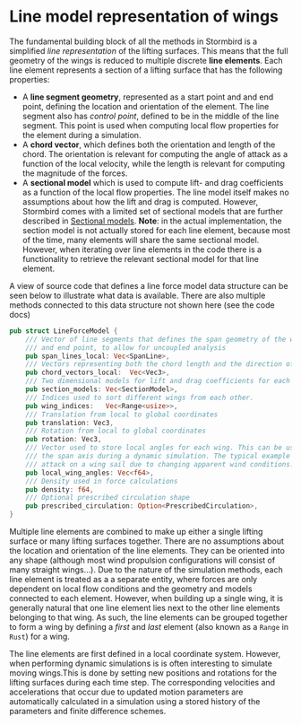# Line model representation of wings

The fundamental building block of all the methods in Stormbird is a simplified *line representation* of the lifting surfaces. This means that the full geometry of the wings is reduced to multiple discrete **line elements**. Each line element represents a section of a lifting surface that has the following properties:

- A **line segment geometry**, represented as a start point and and end point, defining the location and orientation of the element. The line segment also has *control point*, defined to be in the middle of the line segment. This point is used when computing local flow properties for the element during a simulation.
- A **chord vector**, which defines both the orientation and length of the chord. The orientation is relevant for computing the angle of attack as a function of the local velocity, while the length is relevant for computing the magnitude of the forces.
- A **sectional model** which is used to compute lift- and drag coefficients as a function of the local flow properties. The line model itself makes no assumptions about how the lift and drag is computed. However, Stormbird comes with a limited set of sectional models that are further described in [Sectional models](/theory/line_model/section_models.md). **Note**: in the actual implementation, the section model is not actually stored for each line element, because most of the time, many elements will share the same sectional model. However, when iterating over line elements in the code there is a functionality to retrieve the relevant sectional model for that line element.

A view of source code that defines a line force model data structure can be seen below to illustrate what data is available. There are also multiple methods connected to this data structure not shown here (see the code docs)

```rust
pub struct LineForceModel {
    /// Vector of line segments that defines the span geometry of the wings. Each have its own start 
    /// and end point, to allow for uncoupled analysis
    pub span_lines_local: Vec<SpanLine>,
    /// Vectors representing both the chord length and the direction of the chord for each span line
    pub chord_vectors_local:  Vec<Vec3>,
    /// Two dimensional models for lift and drag coefficients for each wing in the model
    pub section_models: Vec<SectionModel>,
    /// Indices used to sort different wings from each other.
    pub wing_indices:   Vec<Range<usize>>,
    /// Translation from local to global coordinates
    pub translation: Vec3,
    /// Rotation from local to global coordinates
    pub rotation: Vec3,
    /// Vector used to store local angles for each wing. This can be used to rotate the wing along 
    /// the span axis during a dynamic simulation. The typical example is changing the angle of 
    /// attack on a wing sail due to changing apparent wind conditions.
    pub local_wing_angles: Vec<f64>,
    /// Density used in force calculations
    pub density: f64,
    /// Optional prescribed circulation shape
    pub prescribed_circulation: Option<PrescribedCirculation>,
}
```

Multiple line elements are combined to make up either a single lifting surface or many lifting surfaces together. There are no assumptions about the location and orientation of the line elements. They can be oriented into any shape (although most wind propulsion configurations will consist of many straight wings...). Due to the nature of the simulation methods, each line element is treated as a a separate entity, where forces are only dependent on local flow conditions and the geometry and models connected to each element. However, when building up a single wing, it is generally natural that one line element lies next to the other line elements belonging to that wing. As such, the line elements can be grouped together to form a wing by defining a *first* and *last* element (also known as a `Range` in `Rust`) for a wing.

The line elements are first defined in a local coordinate system. However, when performing dynamic simulations is is often interesting to simulate moving wings.This is done by setting new positions and rotations for the lifting surfaces during each time step. The corresponding velocities and accelerations that occur due to updated motion parameters are automatically calculated in a simulation using a stored history of the parameters and finite difference schemes. 